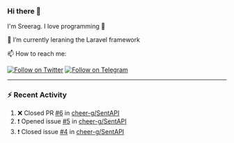 ### Hi there 👋

I'm Sreerag. I love programming :raised_hands: 

🔭 I’m currently leraning the Laravel framework

📫 How to reach me:

[![Follow on Twitter](https://img.shields.io/badge/--twitter?label=Twitter&logo=Twitter&style=social)](https://twitter.com/cheerG__)
[![Follow on Telegram](https://patrolavia.github.io/telegram-badge/chat.png)](https://t.me/cheerG)

---

### :zap: Recent Activity

<!--START_SECTION:activity-->
1. ❌ Closed PR [#6](https://github.com/cheer-g/SentAPI/pull/6) in [cheer-g/SentAPI](https://github.com/cheer-g/SentAPI)
2. ❗️ Opened issue [#5](https://github.com/cheer-g/SentAPI/issues/5) in [cheer-g/SentAPI](https://github.com/cheer-g/SentAPI)
3. ❗️ Closed issue [#4](https://github.com/cheer-g/SentAPI/issues/4) in [cheer-g/SentAPI](https://github.com/cheer-g/SentAPI)
<!--END_SECTION:activity-->
